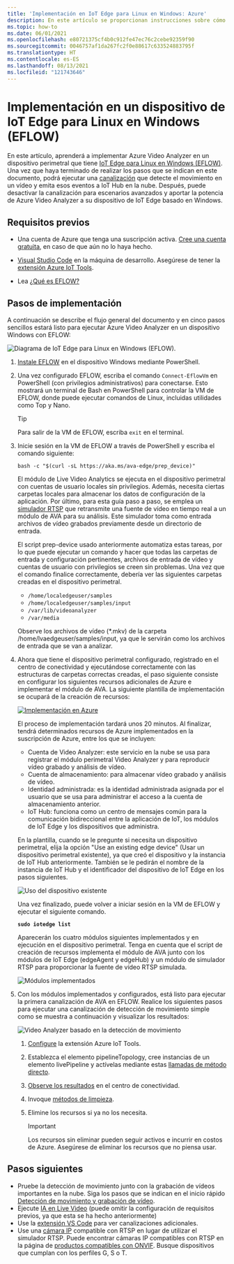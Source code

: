 ```yaml
---
title: 'Implementación en IoT Edge para Linux en Windows: Azure'
description: En este artículo se proporcionan instrucciones sobre cómo realizar la implementación en un dispositivo de IoT Edge para Linux en Windows.
ms.topic: how-to
ms.date: 06/01/2021
ms.openlocfilehash: e80721375cf4b0c912fe47ec76c2cebe92359f90
ms.sourcegitcommit: 0046757af1da267fc2f0e88617c633524883795f
ms.translationtype: HT
ms.contentlocale: es-ES
ms.lasthandoff: 08/13/2021
ms.locfileid: "121743646"
---
```

# <a name="deploy-to-an-iot-edge-for-linux-on-windows-eflow-device"></a>Implementación en un dispositivo de IoT Edge para Linux en Windows (EFLOW)

En este artículo, aprenderá a implementar Azure Video Analyzer en un dispositivo perimetral que tiene [IoT Edge para Linux en Windows (EFLOW)](../../iot-edge/iot-edge-for-linux-on-windows.md). Una vez que haya terminado de realizar los pasos que se indican en este documento, podrá ejecutar una [canalización](pipeline.md) que detecte el movimiento en un vídeo y emita esos eventos a IoT Hub en la nube. Después, puede desactivar la canalización para escenarios avanzados y aportar la potencia de Azure Video Analyzer a su dispositivo de IoT Edge basado en Windows.

## <a name="prerequisites"></a>Requisitos previos 

* Una cuenta de Azure que tenga una suscripción activa. [Cree una cuenta gratuita](https://azure.microsoft.com/free/?WT.mc_id=A261C142F), en caso de que aún no lo haya hecho.

* [Visual Studio Code](https://code.visualstudio.com/) en la máquina de desarrollo. Asegúrese de tener la [extensión Azure IoT Tools](https://marketplace.visualstudio.com/items?itemName=vsciot-vscode.azure-iot-tools).
* Lea [¿Qué es EFLOW?](../../iot-edge/iot-edge-for-linux-on-windows.md)

## <a name="deployment-steps"></a>Pasos de implementación

A continuación se describe el flujo general del documento y en cinco pasos sencillos estará listo para ejecutar Azure Video Analyzer en un dispositivo Windows con EFLOW:

![Diagrama de IoT Edge para Linux en Windows (EFLOW).](./media/deploy-iot-edge-linux-on-windows/eflow.png)

1. [Instale EFLOW](../../iot-edge/how-to-install-iot-edge-on-windows.md) en el dispositivo Windows mediante PowerShell.


1. Una vez configurado EFLOW, escriba el comando `Connect-EflowVm` en PowerShell (con privilegios administrativos) para conectarse. Esto mostrará un terminal de Bash en PowerShell para controlar la VM de EFLOW, donde puede ejecutar comandos de Linux, incluidas utilidades como Top y Nano. 

    > [!TIP] 
    > Para salir de la VM de EFLOW, escriba `exit` en el terminal.

1. Inicie sesión en la VM de EFLOW a través de PowerShell y escriba el comando siguiente:

    `bash -c "$(curl -sL https://aka.ms/ava-edge/prep_device)"`

    El módulo de Live Video Analytics se ejecuta en el dispositivo perimetral con cuentas de usuario locales sin privilegios. Además, necesita ciertas carpetas locales para almacenar los datos de configuración de la aplicación. Por último, para esta guía paso a paso, se emplea un [simulador RTSP](https://github.com/Azure/video-analyzer/tree/main/edge-modules/sources/rtspsim-live555) que retransmite una fuente de vídeo en tiempo real a un módulo de AVA para su análisis. Este simulador toma como entrada archivos de vídeo grabados previamente desde un directorio de entrada. 

    El script prep-device usado anteriormente automatiza estas tareas, por lo que puede ejecutar un comando y hacer que todas las carpetas de entrada y configuración pertinentes, archivos de entrada de vídeo y cuentas de usuario con privilegios se creen sin problemas. Una vez que el comando finalice correctamente, debería ver las siguientes carpetas creadas en el dispositivo perimetral. 

    * `/home/localedgeuser/samples`
    * `/home/localedgeuser/samples/input`
    * `/var/lib/videoanalyzer`
    * `/var/media`

    Observe los archivos de vídeo (*.mkv) de la carpeta /home/lvaedgeuser/samples/input, ya que le servirán como los archivos de entrada que se van a analizar. 
1. Ahora que tiene el dispositivo perimetral configurado, registrado en el centro de conectividad y ejecutándose correctamente con las estructuras de carpetas correctas creadas, el paso siguiente consiste en configurar los siguientes recursos adicionales de Azure e implementar el módulo de AVA. La siguiente plantilla de implementación se ocupará de la creación de recursos:

    [![Implementación en Azure](https://aka.ms/deploytoazurebutton)](https://aka.ms/ava-click-to-deploy)
    
    El proceso de implementación tardará unos 20 minutos. Al finalizar, tendrá determinados recursos de Azure implementados en la suscripción de Azure, entre los que se incluyen:

    * Cuenta de Video Analyzer: este servicio en la nube se usa para registrar el módulo perimetral Video Analyzer y para reproducir vídeo grabado y análisis de vídeo.
    * Cuenta de almacenamiento: para almacenar vídeo grabado y análisis de vídeo.
    * Identidad administrada: es la identidad administrada asignada por el usuario que se usa para administrar el acceso a la cuenta de almacenamiento anterior.
    * IoT Hub: funciona como un centro de mensajes común para la comunicación bidireccional entre la aplicación de IoT, los módulos de IoT Edge y los dispositivos que administra.

    En la plantilla, cuando se le pregunte si necesita un dispositivo perimetral, elija la opción "Use an existing edge device" (Usar un dispositivo perimetral existente), ya que creó el dispositivo y la instancia de IoT Hub anteriormente. También se le pedirán el nombre de la instancia de IoT Hub y el identificador del dispositivo de IoT Edge en los pasos siguientes.  
    
    ![Uso del dispositivo existente](./media/deploy-iot-edge-linux-on-windows/use-existing-device.png) 

    Una vez finalizado, puede volver a iniciar sesión en la VM de EFLOW y ejecutar el siguiente comando.

    **`sudo iotedge list`**

    Aparecerán los cuatro módulos siguientes implementados y en ejecución en el dispositivo perimetral. Tenga en cuenta que el script de creación de recursos implementa el módulo de AVA junto con los módulos de IoT Edge (edgeAgent y edgeHub) y un módulo de simulador RTSP para proporcionar la fuente de vídeo RTSP simulada.
    
    ![Módulos implementados](./media/vscode-common-screenshots/avaedge-module.png)
1. Con los módulos implementados y configurados, está listo para ejecutar la primera canalización de AVA en EFLOW. Realice los siguientes pasos para ejecutar una canalización de detección de movimiento simple como se muestra a continuación y visualizar los resultados:

    ![Video Analyzer basado en la detección de movimiento](./media/get-started-detect-motion-emit-events/motion-detection.svg)

    1. [Configure](get-started-detect-motion-emit-events.md#prepare-to-monitor-the-modules) la extensión Azure IoT Tools.
    1. Establezca el elemento pipelineTopology, cree instancias de un elemento livePipeline y actívelas mediante estas [llamadas de método directo](get-started-detect-motion-emit-events.md#use-direct-method-calls).
    1. [Observe los resultados](get-started-detect-motion-emit-events.md#observe-results) en el centro de conectividad.
    1. Invoque [métodos de limpieza](get-started-detect-motion-emit-events.md#deactivate-the-live-pipeline).
    1. Elimine los recursos si ya no los necesita.

        > [!IMPORTANT]
        > Los recursos sin eliminar pueden seguir activos e incurrir en costos de Azure. Asegúrese de eliminar los recursos que no piensa usar.
        
## <a name="next-steps"></a>Pasos siguientes

* Pruebe la detección de movimiento junto con la grabación de vídeos importantes en la nube. Siga los pasos que se indican en el inicio rápido [Detección de movimiento y grabación de vídeo](detect-motion-record-video-edge-devices.md).
* Ejecute [IA en Live Video](analyze-live-video-use-your-model-http.md#overview) (puede omitir la configuración de requisitos previos, ya que esta se ha hecho anteriormente)
* Use la [extensión VS Code](https://marketplace.visualstudio.com/items?itemName=ms-azuretools.live-video-analytics-edge) para ver canalizaciones adicionales.
* Use una [cámara IP](https://en.wikipedia.org/wiki/IP_camera) compatible con RTSP en lugar de utilizar el simulador RTSP. Puede encontrar cámaras IP compatibles con RTSP en la página de [productos compatibles con ONVIF](https://www.onvif.org/conformant-products/). Busque dispositivos que cumplan con los perfiles G, S o T.
